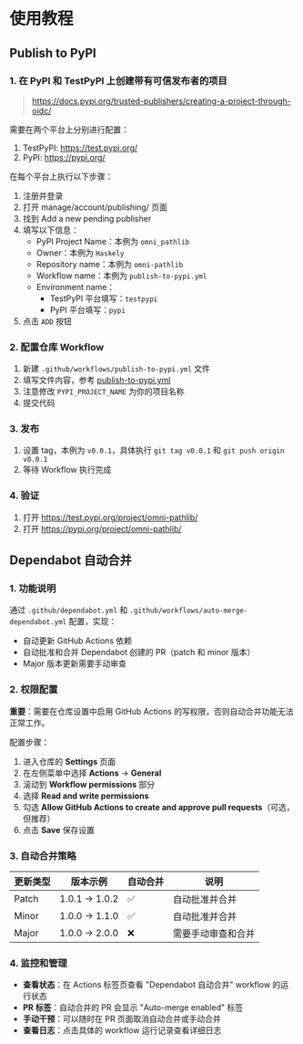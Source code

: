 # 使用教程

## Publish to PyPI

### 1. 在 PyPI 和 TestPyPI 上创建带有可信发布者的项目

> https://docs.pypi.org/trusted-publishers/creating-a-project-through-oidc/

需要在两个平台上分别进行配置：
1. TestPyPI: https://test.pypi.org/
2. PyPI: https://pypi.org/

在每个平台上执行以下步骤：
1. 注册并登录
2. 打开 manage/account/publishing/ 页面
3. 找到 Add a new pending publisher
4. 填写以下信息：
   - PyPI Project Name：本例为 `omni_pathlib`
   - Owner：本例为 `Haskely`
   - Repository name：本例为 `omni-pathlib`
   - Workflow name：本例为 `publish-to-pypi.yml`
   - Environment name：
     - TestPyPI 平台填写：`testpypi`
     - PyPI 平台填写：`pypi`
5. 点击 `ADD` 按钮

### 2. 配置仓库 Workflow

1. 新建 `.github/workflows/publish-to-pypi.yml` 文件
2. 填写文件内容，参考 [publish-to-pypi.yml](./publish-to-pypi.yml)
3. 注意修改 `PYPI_PROJECT_NAME` 为你的项目名称
4. 提交代码

### 3. 发布

1. 设置 tag，本例为 `v0.0.1`，具体执行 `git tag v0.0.1` 和 `git push origin v0.0.1`
2. 等待 Workflow 执行完成

### 4. 验证

1. 打开 https://test.pypi.org/project/omni-pathlib/
2. 打开 https://pypi.org/project/omni-pathlib/

## Dependabot 自动合并

### 1. 功能说明

通过 `.github/dependabot.yml` 和 `.github/workflows/auto-merge-dependabot.yml` 配置，实现：
- 自动更新 GitHub Actions 依赖
- 自动批准和合并 Dependabot 创建的 PR（patch 和 minor 版本）
- Major 版本更新需要手动审查

### 2. 权限配置

**重要**：需要在仓库设置中启用 GitHub Actions 的写权限，否则自动合并功能无法正常工作。

配置步骤：
1. 进入仓库的 **Settings** 页面
2. 在左侧菜单中选择 **Actions** → **General**
3. 滚动到 **Workflow permissions** 部分
4. 选择 **Read and write permissions**
5. 勾选 **Allow GitHub Actions to create and approve pull requests**（可选，但推荐）
6. 点击 **Save** 保存设置

### 3. 自动合并策略

| 更新类型 | 版本示例 | 自动合并 | 说明 |
|---------|---------|---------|------|
| Patch | 1.0.1 → 1.0.2 | ✅ | 自动批准并合并 |
| Minor | 1.0.0 → 1.1.0 | ✅ | 自动批准并合并 |
| Major | 1.0.0 → 2.0.0 | ❌ | 需要手动审查和合并 |

### 4. 监控和管理

- **查看状态**：在 Actions 标签页查看 "Dependabot 自动合并" workflow 的运行状态
- **PR 标签**：自动合并的 PR 会显示 "Auto-merge enabled" 标签
- **手动干预**：可以随时在 PR 页面取消自动合并或手动合并
- **查看日志**：点击具体的 workflow 运行记录查看详细日志
